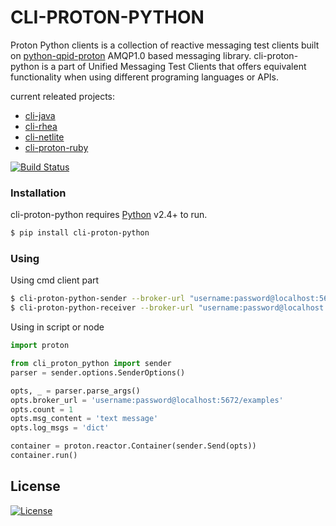 # CLI-PROTON-PYTHON
Proton Python clients is a collection of reactive messaging test clients built on [python-qpid-proton](https://pypi.python.org/pypi/python-qpid-proton) AMQP1.0 based messaging library.
cli-proton-python is a part of Unified Messaging Test Clients that offers equivalent functionality when using different programing languages or APIs.

current releated projects:
* [cli-java](https://github.com/rh-messaging/cli-java)
* [cli-rhea](https://github.com/rh-messaging/cli-rhea)
* [cli-netlite](https://github.com/rh-messaging/cli-netlite)
* [cli-proton-ruby](https://github.com/rh-messaging/cli-proton-ruby)

[![Build Status](https://travis-ci.org/rh-messaging/cli-proton-python.svg?branch=master)](https://travis-ci.org/rh-messaging/cli-proton-python)

### Installation

cli-proton-python requires [Python](https://python.org/) v2.4+ to run.

```sh
$ pip install cli-proton-python
```

### Using

Using cmd client part

```sh
$ cli-proton-python-sender --broker-url "username:password@localhost:5672/queue_test" --count 1 --msg-content "text message" --log-msgs dict
$ cli-proton-python-receiver --broker-url "username:password@localhost:5672/queue_test" --count 1 --log-msgs dict
```

Using in script or node

```python
import proton

from cli_proton_python import sender
parser = sender.options.SenderOptions()

opts, _ = parser.parse_args()
opts.broker_url = 'username:password@localhost:5672/examples'
opts.count = 1
opts.msg_content = 'text message'
opts.log_msgs = 'dict'

container = proton.reactor.Container(sender.Send(opts))
container.run()
```

License
----

[![License](https://img.shields.io/badge/License-Apache%202.0-blue.svg)](https://opensource.org/licenses/Apache-2.0)
